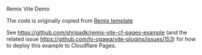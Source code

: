 Remix Vite Demo

The code is originally copied from [Remix template](https://github.com/remix-run/remix/tree/db4471d2e32a175abdcb907b877f9a510c735d8b/templates/unstable-vite)

See https://github.com/shripadk/remix-vite-cf-pages-example (and the related issue https://github.com/hi-ogawa/vite-plugins/issues/153) for how to deploy this example to Cloudflare Pages.
